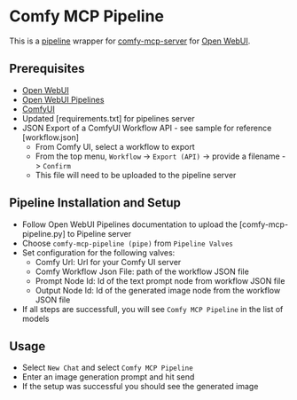# Comfy MCP Pipeline

This is a [pipeline](https://docs.openwebui.com/pipelines/) wrapper for [comfy-mcp-server](https://pypi.org/project/comfy-mcp-server/) for [Open WebUI](https://docs.openwebui.com/).

## Prerequisites

- [Open WebUI](https://docs.openwebui.com/getting-started/quick-start)
- [Open WebUI Pipelines](https://docs.openwebui.com/pipelines/#-quick-start-with-docker)
- [ComfyUI](https://www.comfy.org/download)
- Updated [requirements.txt] for pipelines server
- JSON Export of a ComfyUI Workflow API - see sample for reference [workflow.json]
    - From Comfy UI, select a workflow to export
    - From the top menu, `Workflow` -> `Export (API)` -> provide a filename -> `Confirm`
    - This file will need to be uploaded to the pipeline server

## Pipeline Installation and Setup

- Follow Open WebUI Pipelines documentation to upload the [comfy-mcp-pipeline.py] to Pipeline server
- Choose `comfy-mcp-pipeline (pipe)` from `Pipeline Valves`
- Set configuration for the following valves:
    - Comfy Url: Url for your Comfy UI server
    - Comfy Workflow Json File: path of the workflow JSON file
    - Prompt Node Id: Id of the text prompt node from workflow JSON file
    - Output Node Id: Id of the generated image node from the workflow JSON file
- If all steps are successfull, you will see `Comfy MCP Pipeline` in the list of models

## Usage

- Select `New Chat` and select `Comfy MCP Pipeline`
- Enter an image generation prompt and hit send
- If the setup was successful you should see the generated image 



